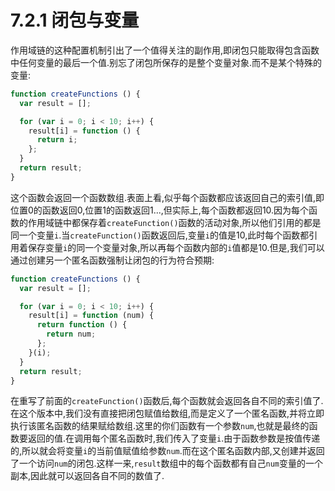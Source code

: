 # 7.2.1 闭包与变量

作用域链的这种配置机制引出了一个值得关注的副作用,即闭包只能取得包含函数中任何变量的最后一个值.别忘了闭包所保存的是整个变量对象.而不是某个特殊的变量:

``` js .line-numbers
function createFunctions () {
  var result = [];

  for (var i = 0; i < 10; i++) {
    result[i] = function () {
      return i;
    };
  }
  return result;
}
```

这个函数会返回一个函数数组.表面上看,似乎每个函数都应该返回自己的索引值,即位置0的函数返回0,位置1的函数返回1...,但实际上,每个函数都返回10.因为每个函数的作用域链中都保存着`createFunction()`函数的活动对象,所以他们引用的都是同一个变量`i`.当`createFunction()`函数返回后,变量`i`的值是10,此时每个函数都引用着保存变量`i`的同一个变量对象,所以再每个函数内部的`i`值都是10.但是,我们可以通过创建另一个匿名函数强制让闭包的行为符合预期:

``` js .line-numbers
function createFunctions () {
  var result = [];

  for (var i = 0; i < 10; i++) {
    result[i] = function (num) {
      return function () {
        return num;
      };
    }(i);
  }
  return result;
}
```

在重写了前面的`createFunction()`函数后,每个函数就会返回各自不同的索引值了.在这个版本中,我们没有直接把闭包赋值给数组,而是定义了一个匿名函数,并将立即执行该匿名函数的结果赋给数组.这里的你们函数有一个参数`num`,也就是最终的函数要返回的值.在调用每个匿名函数时,我们传入了变量`i`.由于函数参数是按值传递的,所以就会将变量`i`的当前值赋值给参数`num`.而在这个匿名函数内部,又创建并返回了一个访问`num`的闭包.这样一来,`result`数组中的每个函数都有自己`num`变量的一个副本,因此就可以返回各自不同的数值了.
